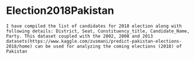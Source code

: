 # Election2018Pakistan
    I have compiled the list of candidates for 2018 election along with following details: District, Seat, Constituency_title, Candidate_Name, Party. This dataset coupled with the 2002, 2008 and 2013 datasets(https://www.kaggle.com/zusmani/predict-pakistan-elections-2018/home) can be used for analyzing the coming elections (2018) of Pakistan